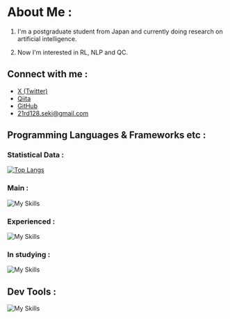 # About Me :
1. I'm a postgraduate student from Japan and  currently doing research on artificial intelligence.

2. Now I'm interested in RL, NLP and QC.

## Connect with me :
- [X (Twitter)](https://x.com/sekiiin_1110)
- [Qiita](https://qiita.com/ChiguChigu-Tech)
- [GitHub](https://github.com/ChiguChigu-Tech)
- 21rd128.seki@gmail.com


## Programming Languages & Frameworks etc :
### Statistical Data :
[![Top Langs](https://github-readme-stats.vercel.app/api/top-langs/?username=ChiguChigu-Tech&layout=compact&theme=tokyonight)](https://github.com/anuraghazra/github-readme-stats)

### Main :
![My Skills](https://go-skill-icons.vercel.app/api/icons?i=python)

### Experienced :
![My Skills](https://go-skill-icons.vercel.app/api/icons?i=c,cs,java,r,matlab,mysql,php,html,css,javascript,streamlit,julia,arduino&perline=5)

### In studying :
![My Skills](https://go-skill-icons.vercel.app/api/icons?i=swift,aws&perline=5)

## Dev Tools :

![My Skills](https://go-skill-icons.vercel.app/api/icons?i=vscode,github,docker,slack,arcbrowser)